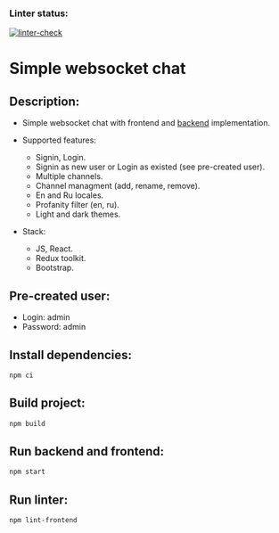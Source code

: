 ### Linter status:
[![linter-check](https://github.com/Romzik-Peperomzik/frontend-project-12/actions/workflows/linter-check.yml/badge.svg)](https://github.com/Romzik-Peperomzik/frontend-project-12/actions/workflows/linter-check.yml)
# **Simple websocket chat**
## Description:
- Simple websocket chat with frontend and [backend](https://github.com/hexlet-components/project-js-chat-backend) implementation.
- Supported features:
  - Signin, Login.
  - Signin as new user or Login as existed (see pre-created user).
  - Multiple channels.
  - Channel managment (add, rename, remove).
  - En and Ru locales.
  - Profanity filter (en, ru).
  - Light and dark themes.

- Stack:
  - JS, React.
  - Redux toolkit.
  - Bootstrap.

## Pre-created user:
- Login: admin
- Password: admin

## Install dependencies:
```sh
npm ci
```

## Build project:
```sh
npm build
```

## Run backend and frontend:
```sh
npm start
```

## Run linter:
```sh
npm lint-frontend
```
